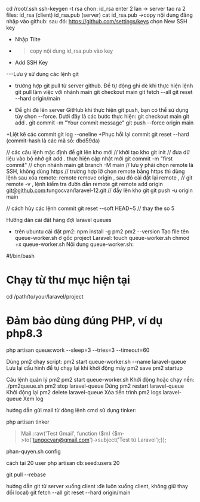 cd /root/.ssh
ssh-keygen -t rsa
chon: id_rsa
enter 2 lan -> server tao ra 2 files: id_rsa (client)  id_rsa.pub (server)
cat id_rsa.pub ->copy nội dung
đăng nhập vào github: 
sau đó: https://github.com/settings/keys
chọn New SSH key
+ Nhập Tilte
+ >copy nội dung id_rsa.pub vào key
+ Add SSH Key


---Lưu ý sử dụng các lệnh git
+ trường hợp git pull từ server github. Để tự động ghi đè khi thực hiện lệnh git pull
làm việc với nhánh main
git checkout main
git fetch --all
git reset --hard origin/main

+ Để ghi đè lên server GitHub khi thực hiện git push, bạn có thể sử dụng tùy chọn --force. Dưới đây là các bước thực hiện:
git checkout main
git add .
git commit -m "Your commit message"
git push --force origin main

 +Liệt kê các commit
git log --oneline
+Phục hồi lại commit
git reset --hard <commit-hash> (commit-hash là các mã số: dbd59da)


// các câu lệnh mặc định để git lên kho mới
// khởi tạo kho
git init 
// đưa dữ liệu vào bộ nhớ
git add .
thực hiện cập nhật mới
git commit -m "first commit"
// chọn nhánh main
git branch -M main
// lưu ý phải chọn remote là SSH, không dùng https
// trường hợp lỡ chọn remote bằng https thì dùng lệnh sau xóa remote: remote remove origin , sau đó cài đặt lại remote , 
// git remote -v , lệnh kiểm tra đườn dẫn remote
git remote add origin git@github.com:tungocvan/laravel-12.git
// đẩy lên kho git
git push -u origin main

// cách hủy các lệnh commit
git reset --soft HEAD~5 // thay the so 5


Hướng dãn cài đặt hàng đợi laravel queues
- trên ubuntu cài đặt pm2:
npm install -g pm2
pm2 --version
Tạo file tên queue-worker.sh ở gốc project Laravel:
touch queue-worker.sh
chmod +x queue-worker.sh
Nội dung queue-worker.sh:

#!/bin/bash
# Chạy từ thư mục hiện tại
cd /path/to/your/laravel/project
# Đảm bảo dùng đúng PHP, ví dụ php8.3
php artisan queue:work --sleep=3 --tries=3 --timeout=60

Dùng pm2 chạy script:
pm2 start queue-worker.sh --name laravel-queue
Lưu lại cấu hình để tự chạy lại khi khởi động máy
pm2 save
pm2 startup

Câu lệnh quản lý pm2
pm2 start queue-worker.sh	Khởi động
hoặc chạy nền: ./pm2queue.sh
pm2 stop laravel-queue	Dừng
pm2 restart laravel-queue	Khởi động lại
pm2 delete laravel-queue	Xóa tiến trình
pm2 logs laravel-queue	Xem log


hướng dẫn gửi mail từ dòng lệnh cmd sử dụng tinker:

php artisan tinker
> Mail::raw('Test Gmail', function ($m) {$m->to('tungocvan@gmail.com')->subject('Test từ Laravel');});

phan-quyen.sh config

cách tại 20 user
php artisan db:seed:users 20

git pull --rebase

hướng dẫn git từ server xuống client :đè luôn xuống client, không giữ thay đổi local)
git fetch --all
git reset --hard origin/main
